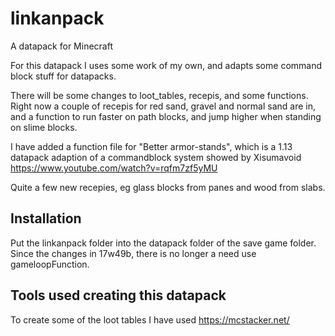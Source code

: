 # linkanpack
A datapack for Minecraft

For this datapack I uses some work of my own, and adapts some command block stuff for datapacks.

There will be some changes to loot_tables, recepis, and some functions. Right now a couple of recepis for red sand, gravel and normal sand are in, and a function to run faster on path blocks, and jump higher when standing on slime blocks.

I have added a function file for "Better armor-stands", which is a 1.13 datapack adaption of a commandblock system showed by Xisumavoid
https://www.youtube.com/watch?v=rqfm7zf5yMU

Quite a few new recepies, eg glass blocks from panes and wood from slabs.

## Installation

Put the linkanpack folder into the datapack folder of the save game folder. Since the changes in 17w49b, there is no longer a need use gameloopFunction.

## Tools used creating this datapack

To create some of the loot tables I have used https://mcstacker.net/
